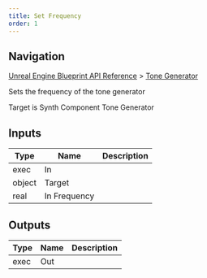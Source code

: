 ```yaml
---
title: Set Frequency
order: 1
---
```

## Navigation

[Unreal Engine Blueprint API Reference](https://dev.epicgames.com/documentation/en-us/unreal-engine/BlueprintAPI) > [Tone Generator](https://dev.epicgames.com/documentation/en-us/unreal-engine/BlueprintAPI/ToneGenerator)

Sets the frequency of the tone generator

Target is Synth Component Tone Generator

## Inputs

| Type | Name | Description |
| --- | --- | --- |
| exec | In |  |
| object | Target |  |
| real | In Frequency |  |

## Outputs

| Type | Name | Description |
| --- | --- | --- |
| exec | Out |  |
